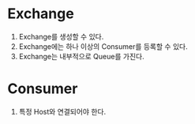 # Exchange

1. Exchange를 생성할 수 있다.
2. Exchange에는 하나 이상의 Consumer를 등록할 수 있다.
3. Exchange는 내부적으로 Queue를 가진다.

# Consumer

1. 특정 Host와 연결되어야 한다.
